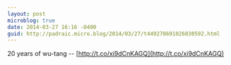 ```yaml
---
layout: post
microblog: true
date: 2014-03-27 16:16 -0400
guid: http://padraic.micro.blog/2014/03/27/t449278691026030592.html
---
```

20 years of wu-tang -- [http://t.co/xi9dCnKAGQ](http://t.co/xi9dCnKAGQ)
